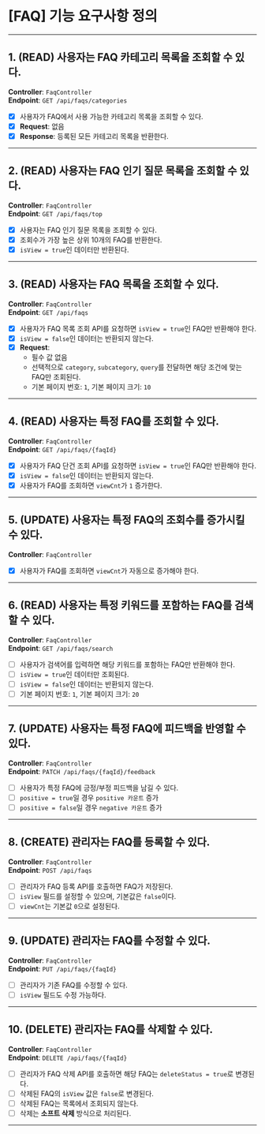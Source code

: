 # **[FAQ] 기능 요구사항 정의**

---

## **1. (READ) 사용자는 FAQ 카테고리 목록을 조회할 수 있다.**

**Controller**: `FaqController`  
**Endpoint**: `GET /api/faqs/categories`

- [X]  사용자가 FAQ에서 사용 가능한 카테고리 목록을 조회할 수 있다.
- [X] **Request**: 없음
- [X] **Response**: 등록된 모든 카테고리 목록을 반환한다.

---

## **2. (READ) 사용자는 FAQ 인기 질문 목록을 조회할 수 있다.**

**Controller**: `FaqController`  
**Endpoint**: `GET /api/faqs/top`

- [X] 사용자는 FAQ 인기 질문 목록을 조회할 수 있다.
- [X] 조회수가 가장 높은 상위 10개의 FAQ를 반환한다.
- [X] `isView = true`인 데이터만 반환된다.

---

## **3. (READ) 사용자는 FAQ 목록을 조회할 수 있다.**

**Controller**: `FaqController`  
**Endpoint**: `GET /api/faqs`

- [X] 사용자가 FAQ 목록 조회 API를 요청하면 `isView = true`인 FAQ만 반환해야 한다.
- [X] `isView = false`인 데이터는 반환되지 않는다.
- [X] **Request**:
    - 필수 값 없음
    - 선택적으로 `category`, `subcategory`, `query`를 전달하면 해당 조건에 맞는 FAQ만 조회된다.
    - 기본 페이지 번호: `1`, 기본 페이지 크기: `10`

---

## **4. (READ) 사용자는 특정 FAQ를 조회할 수 있다.**

**Controller**: `FaqController`  
**Endpoint**: `GET /api/faqs/{faqId}`

- [X] 사용자가 FAQ 단건 조회 API를 요청하면 `isView = true`인 FAQ만 반환해야 한다.
- [X] `isView = false`인 데이터는 반환되지 않는다.
- [X] 사용자가 FAQ를 조회하면 `viewCnt`가 `1` 증가한다.

---

## **5. (UPDATE) 사용자는 특정 FAQ의 조회수를 증가시킬 수 있다.**

**Controller**: `FaqController`

- [X] 사용자가 FAQ를 조회하면 `viewCnt`가 자동으로 증가해야 한다.

---

## **6. (READ) 사용자는 특정 키워드를 포함하는 FAQ를 검색할 수 있다.**

**Controller**: `FaqController`  
**Endpoint**: `GET /api/faqs/search`

- [ ] 사용자가 검색어를 입력하면 해당 키워드를 포함하는 FAQ만 반환해야 한다.
- [ ] `isView = true`인 데이터만 조회된다.
- [ ] `isView = false`인 데이터는 반환되지 않는다.
- [ ] 기본 페이지 번호: `1`, 기본 페이지 크기: `20`

---

## **7. (UPDATE) 사용자는 특정 FAQ에 피드백을 반영할 수 있다.**

**Controller**: `FaqController`  
**Endpoint**: `PATCH /api/faqs/{faqId}/feedback`

- [ ] 사용자가 특정 FAQ에 긍정/부정 피드백을 남길 수 있다.
- [ ] `positive = true`일 경우 `positive 카운트` 증가
- [ ] `positive = false`일 경우 `negative 카운트` 증가

---

## **8. (CREATE) 관리자는 FAQ를 등록할 수 있다.**

**Controller**: `FaqController`  
**Endpoint**: `POST /api/faqs`

- [ ] 관리자가 FAQ 등록 API를 호출하면 FAQ가 저장된다.
- [ ] `isView` 필드를 설정할 수 있으며, 기본값은 `false`이다.
- [ ] `viewCnt`는 기본값 `0`으로 설정된다.

---

## **9. (UPDATE) 관리자는 FAQ를 수정할 수 있다.**

**Controller**: `FaqController`  
**Endpoint**: `PUT /api/faqs/{faqId}`

- [ ] 관리자가 기존 FAQ를 수정할 수 있다.
- [ ] `isView` 필드도 수정 가능하다.

---

## **10. (DELETE) 관리자는 FAQ를 삭제할 수 있다.**

**Controller**: `FaqController`  
**Endpoint**: `DELETE /api/faqs/{faqId}`

- [ ] 관리자가 FAQ 삭제 API를 호출하면 해당 FAQ는 `deleteStatus = true`로 변경된다.
- [ ] 삭제된 FAQ의 `isView` 값은 `false`로 변경된다.
- [ ] 삭제된 FAQ는 목록에서 조회되지 않는다.
- [ ] 삭제는 **소프트 삭제** 방식으로 처리된다.

---


